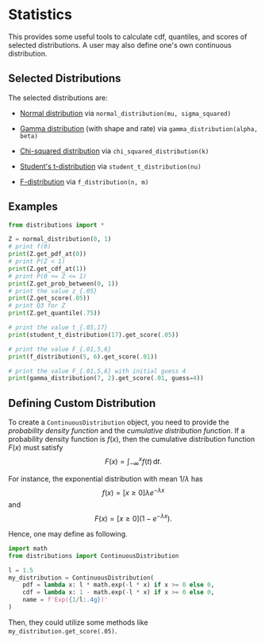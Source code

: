# Statistics

This provides some useful tools to calculate cdf, quantiles, and scores of selected
distributions.
A user may also define one's own continuous distribution.

## Selected Distributions
The selected distributions are:
* [Normal distribution](https://en.wikipedia.org/wiki/Normal_distribution)
    via `normal_distribution(mu, sigma_squared)`

* [Gamma distribution](https://en.wikipedia.org/wiki/Gamma_distribution) (with shape and rate)
    via `gamma_distribution(alpha, beta)`

* [Chi-squared distribution](https://en.wikipedia.org/wiki/Chi-squared_distribution)
    via `chi_squared_distribution(k)`

* [Student's t-distribution](https://en.wikipedia.org/wiki/Student%27s_t-distribution)
    via `student_t_distribution(nu)`

* [F-distribution](https://en.wikipedia.org/wiki/F-distribution)
    via `f_distribution(n, m)`


## Examples

```python
from distributions import *

Z = normal_distribution(0, 1)
# print f(0)
print(Z.get_pdf_at(0))
# print P(Z < 1)
print(Z.get_cdf_at(1))
# print P(0 <= Z <= 1)
print(Z.get_prob_between(0, 1))
# print the value z_{.05}
print(Z.get_score(.05))
# print Q3 for Z
print(Z.get_quantile(.75))

# print the value t_{.05,17}
print(student_t_distribution(17).get_score(.05))

# print the value F_{.01,5,6}
print(f_distribution(5, 6).get_score(.01))

# print the value F_{.01,5,6} with initial guess 4
print(gamma_distribution(7, 2).get_score(.01, guess=4))
```

## Defining Custom Distribution

To create a `ContinuousDistribution` object, you need to provide the _probability density function_ and the _cumulative distribution function_.
If a probability density function is $f(x)$, then the cumulative distribution function
$F(x)$ must satisfy $$F(x) = \int_{-\infty}^x f(t) \,\mathrm{d}t.$$

For instance, the exponential distribution with mean $1/\lambda$ has
$$f(x) = [x \ge 0]\lambda e^{-\lambda x}$$
and
$$F(x) = [x \ge 0](1-e^{-\lambda x}).$$

Hence, one may define as following.
```python
import math
from distributions import ContinuousDistribution

l = 1.5
my_distribution = ContinuousDistribution(
    pdf = lambda x: l * math.exp(-l * x) if x >= 0 else 0,
    cdf = lambda x: 1 - math.exp(-l * x) if x >= 0 else 0,
    name = f'Exp({1/l:.4g})'
)
```
Then, they could utilize some methods like `my_distribution.get_score(.05)`.
